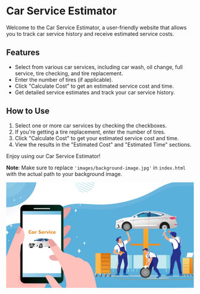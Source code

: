 # Car Service Estimator

Welcome to the Car Service Estimator, a user-friendly website that allows you to track car service history and receive estimated service costs.

## Features

- Select from various car services, including car wash, oil change, full service, tire checking, and tire replacement.
- Enter the number of tires (if applicable).
- Click "Calculate Cost" to get an estimated service cost and time.
- Get detailed service estimates and track your car service history.

## How to Use

1. Select one or more car services by checking the checkboxes.
2. If you're getting a tire replacement, enter the number of tires.
3. Click "Calculate Cost" to get your estimated service cost and time.
4. View the results in the "Estimated Cost" and "Estimated Time" sections.

Enjoy using our Car Service Estimator!

**Note**: Make sure to replace `'images/background-image.jpg'` in `index.html` with the actual path to your background image.

![Car Service Estimator](images/background-image.jpg)
